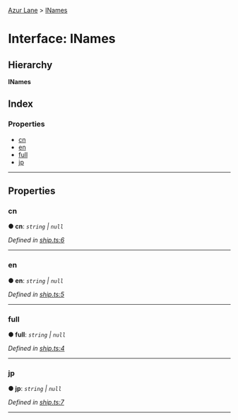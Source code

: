 [Azur Lane](../README.md) > [INames](../interfaces/inames.md)

# Interface: INames

## Hierarchy

**INames**

## Index

### Properties

* [cn](inames.md#cn)
* [en](inames.md#en)
* [full](inames.md#full)
* [jp](inames.md#jp)

---

## Properties

<a id="cn"></a>

###  cn

**● cn**: *`string` \| `null`*

*Defined in [ship.ts:6](https://github.com/KurozeroPB/AzurLane/blob/27a36d1/lib/ship.ts#L6)*

___
<a id="en"></a>

###  en

**● en**: *`string` \| `null`*

*Defined in [ship.ts:5](https://github.com/KurozeroPB/AzurLane/blob/27a36d1/lib/ship.ts#L5)*

___
<a id="full"></a>

###  full

**● full**: *`string` \| `null`*

*Defined in [ship.ts:4](https://github.com/KurozeroPB/AzurLane/blob/27a36d1/lib/ship.ts#L4)*

___
<a id="jp"></a>

###  jp

**● jp**: *`string` \| `null`*

*Defined in [ship.ts:7](https://github.com/KurozeroPB/AzurLane/blob/27a36d1/lib/ship.ts#L7)*

___


